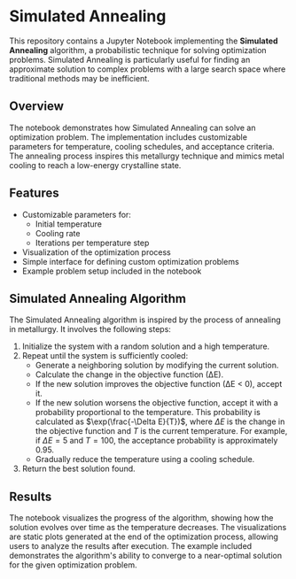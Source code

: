 # Simulated Annealing

This repository contains a Jupyter Notebook implementing the **Simulated Annealing** algorithm, a probabilistic technique for solving optimization problems. Simulated Annealing is particularly useful for finding an approximate solution to complex problems with a large search space where traditional methods may be inefficient.

## Overview
The notebook demonstrates how Simulated Annealing can solve an optimization problem. The implementation includes customizable parameters for temperature, cooling schedules, and acceptance criteria. The annealing process inspires this metallurgy technique and mimics metal cooling to reach a low-energy crystalline state.

## Features
- Customizable parameters for:
  - Initial temperature
  - Cooling rate
  - Iterations per temperature step
- Visualization of the optimization process
- Simple interface for defining custom optimization problems
- Example problem setup included in the notebook

## Simulated Annealing Algorithm
The Simulated Annealing algorithm is inspired by the process of annealing in metallurgy. It involves the following steps:

1. Initialize the system with a random solution and a high temperature.
2. Repeat until the system is sufficiently cooled:
   - Generate a neighboring solution by modifying the current solution.
   - Calculate the change in the objective function (∆E).
   - If the new solution improves the objective function (∆E < 0), accept it.
   - If the new solution worsens the objective function, accept it with a probability proportional to the temperature. This probability is calculated as $`\exp(\frac{-\Delta E}{T})`$, where $` \Delta E `$ is the change in the objective function and $` T `$ is the current temperature. For example, if $` \Delta E = 5 `$ and $`T = 100`$, the acceptance probability is approximately 0.95.
   - Gradually reduce the temperature using a cooling schedule.
3. Return the best solution found.

## Results
The notebook visualizes the progress of the algorithm, showing how the solution evolves over time as the temperature decreases. The visualizations are static plots generated at the end of the optimization process, allowing users to analyze the results after execution. The example included demonstrates the algorithm's ability to converge to a near-optimal solution for the given optimization problem.
